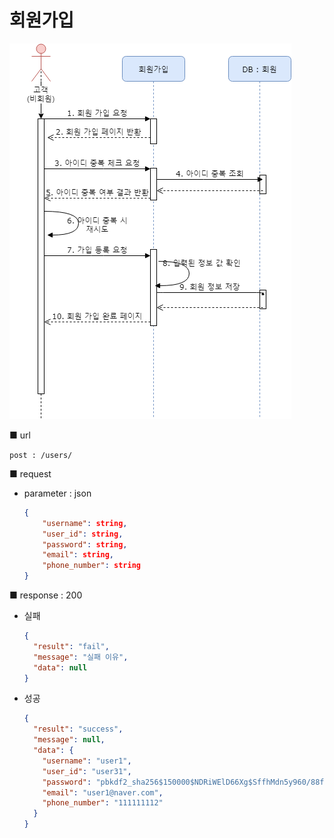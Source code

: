 # 회원가입

![회원가입](../img/sequence/img1.png)

■ url

` post : /users/ `

■ request

- parameter : json

  ```json
  {
      "username": string,
      "user_id": string,
      "password": string,
      "email": string,
      "phone_number": string
  }
  ```

■ response : 200

- 실패

  ```json
  {
    "result": "fail",
    "message": "실패 이유",
    "data": null
  }
  ```

  

- 성공

  ```json
  {
    "result": "success",
    "message": null,
    "data": {
      "username": "user1",
      "user_id": "user31",
      "password": "pbkdf2_sha256$150000$NDRiWElD66Xg$SffhMdn5y960/88fxbPn6+Cfh21e6Ef/Pk6P3uDnm08=",
      "email": "user1@naver.com",
      "phone_number": "111111112"
    }
  }
  ```

  